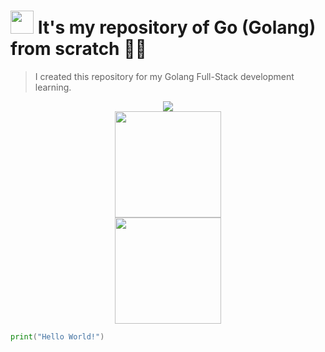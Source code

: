 # <img src="https://cdn.worldvectorlogo.com/logos/go-logo-1.svg" height="37"> It's my repository of Go (Golang) from scratch 🐹🔢

<blockquote>I created this repository for my Golang Full-Stack development learning.</blockquote>

<div align="center"><a href="https://github.com/IsaacAlves7/go-programming"><img src="https://technology.riotgames.com/sites/default/files/articles/116/golangheader.png"></a></div>

<div align="center"><img src="https://cdn.worldvectorlogo.com/logos/go-logo-1.svg" height="170"></div>

<div align="center"><img src="https://media1.tenor.com/images/9e11dae37a9fc8a76d52359c2af0dc9e/tenor.gif?itemid=5467323" height="170"></div>

```go
print("Hello World!")
```
